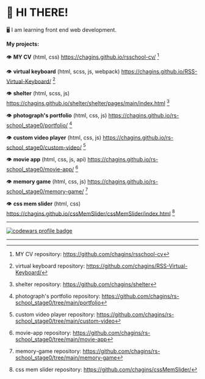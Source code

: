 # :wave: HI THERE!

:desktop_computer: I am learning front end web development.

**My projects:**

:eye: **MY CV** (html, css) https://chagins.github.io/rsschool-cv/ [^1]

:eye: **virtual keyboard** (html, scss, js, webpack) https://chagins.github.io/RSS-Virtual-Keyboard/ [^2]

:eye: **shelter** (html, scss, js) https://chagins.github.io/shelter/shelter/pages/main/index.html [^3]

:eye: **photograph's portfolio** (html, css, js) https://chagins.github.io/rs-school_stage0/portfolio/ [^4]

:eye: **custom video player** (html, css, js) https://chagins.github.io/rs-school_stage0/custom-video/ [^5]

:eye: **movie app** (html, css, js, api) https://chagins.github.io/rs-school_stage0/movie-app/ [^6]

:eye: **memory game** (html, css, js) https://chagins.github.io/rs-school_stage0/memory-game/ [^7]

:eye: **css mem slider** (html, css) https://chagins.github.io/cssMemSlider/cssMemSlider/index.html [^8]

---
<a href="https://www.codewars.com/users/chagins">
  <img src="https://www.codewars.com/users/chagins/badges/large" alt="codewars profile badge">
</a>

---

[^1]: MY CV repository: https://github.com/chagins/rsschool-cv
[^2]: virtual keyboard repository: https://github.com/chagins/RSS-Virtual-Keyboard/
[^3]: shelter repository: https://github.com/chagins/shelter
[^4]: photograph's portfolio repository: https://github.com/chagins/rs-school_stage0/tree/main/portfolio
[^5]: custom video player repository: https://github.com/chagins/rs-school_stage0/tree/main/custom-video
[^6]: movie-app repository: https://github.com/chagins/rs-school_stage0/tree/main/movie-app
[^7]: memory-game repository: https://github.com/chagins/rs-school_stage0/tree/main/memory-game
[^8]: css mem slider repository: https://github.com/chagins/cssMemSlider/
